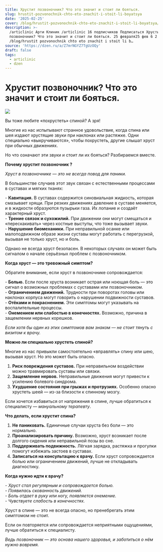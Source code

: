 ```yaml
---
title: Хрустит позвоночник? Что это значит и стоит ли бояться.
slug: hrustit-pozvonochnik-chto-eto-znachit-i-stoit-li-boyatsya
date: '2025-02-25'
cover: /blog/hrustit-pozvonochnik-chto-eto-znachit-i-stoit-li-boyatsya/cover.jpg
description: >-
  /articlinic Арти Клиник /articlinic 16 подписчиков Подписаться Хрустит
  позвоночник? Что это значит и стоит ли бояться. 25 февраля25 фев 6 2 мин
  /blog/hrustit pozvonochnik chto eto znachit i stoit li b…
source: 'https://dzen.ru/a/Z7mrNGYZ7TgUzOQy'
draft: false
tags:
  - articlinic
  - dzen
---
```


# Хрустит позвоночник? Что это значит и стоит ли бояться.

![](/blog/hrustit-pozvonochnik-chto-eto-znachit-i-stoit-li-boyatsya/img-0.jpg)

Вы тоже любите «похрустеть» спиной? А зря!  
  
Многие из нас испытывают странное удовольствие, когда спина или шея издают хрустящие звуки при наклонах или растяжке. Одни специально «выкручиваются», чтобы похрустеть, другие слышат хруст при обычных движениях.

Но что означают эти звуки и стоит ли их бояться? Разбираемся вместе.  
  
**Почему хрустит позвоночник ?**  
  
_Хруст в позвоночнике — это не всегда повод для паники._

В большинстве случаев этот звук связан с естественными процессами в суставах и мягких тканях:  
  
\- **Кавитация.** В суставах содержится синовиальная жидкость, которая смазывает хрящи. При резких движениях давление в суставе меняется, и в жидкости образуются пузырьки газа. Их лопание и создаёт характерный хруст.  
\- **Трение связок и сухожилий.** При движении они могут смещаться и «перескакивать» через костные выступы, что тоже вызывает звуки.  
\- **Нарушение биомеханики.** При неправильной осанке или малоподвижном образе жизни суставы могут работать с перегрузкой, вызывая не только хруст, но и боль.  
  
Однако не всегда хруст безопасен. В некоторых случаях он может быть сигналом о начале серьёзных проблем с позвоночником.  

**Когда хруст — это тревожный симптом?**  
  
Обратите внимание, если хруст в позвоночнике сопровождается:  
  
\- **Болью.** Если после хруста возникает острая или ноющая боль — это сигнал о возможных проблемах с суставами или позвоночником.  
\- **Ограничением движений.** Трудности при поворотах головы или наклонах корпуса могут говорить о нарушении подвижности суставов.  
\- **Отёками и покраснением.** Эти симптомы могут указывать на воспалительные процессы.  
\- **Онемением или слабостью в конечностях.** Возможно, причина в защемлении нервных корешков.  
  
_Если хотя бы один из этих симптомов вам знаком — не стоит тянуть с визитом к врачу._  
  
**Можно ли специально хрустеть спиной?**  
  
Многие из нас привыкли самостоятельно «вправлять» спину или шею, вызывая хруст. Но это может быть опасно.  
  
1. **Риск повреждения суставов.** При неправильном воздействии можно травмировать суставы или связки.  
2. **Защемление нервов.** Неправильные движения могут привести к усилению болевого синдрома.  
3. **Ухудшение состояния при грыжах и протрузиях.** Особенно опасно хрустеть шеей — из-за близости к спинному мозгу.  
  
Если хочется избавиться от напряжения в спине, лучше обратиться к специалисту — _мануальному терапевту_.  
  
**Что делать, если хрустит спина?**  
  
1. **Не паниковать.** Единичные случаи хруста без боли — это нормально.  
2. **Проанализировать причину.** Возможно, хруст возникает после долгого сидения или неправильной позы во сне.  
3. **Поддерживать подвижность.** Лёгкая зарядка, растяжка и прогулки помогут избежать застоев в суставах.  
4. **Записаться на консультацию к врачу.** Если хруст сопровождается болью или ограничением движений, лучше не откладывать диагностику.  
  
**Когда нужно идти к врачу?**  
  
_\- Хруст стал регулярным и сопровождается болью._  
_\- Появилась скованность движений._  
_\- Боль отдает в руку или ногу, появляется онемение._  
_\- Чувствуете слабость в конечностях._  
  
Хруст в спине — это не всегда опасно, но пренебрегать этим симптомом не стоит.

Если он повторяется или сопровождается неприятными ощущениями, лучше обратиться к специалисту.

_Ведь позвоночник — это основа нашего здоровья, и заботиться о нём нужно вовремя._